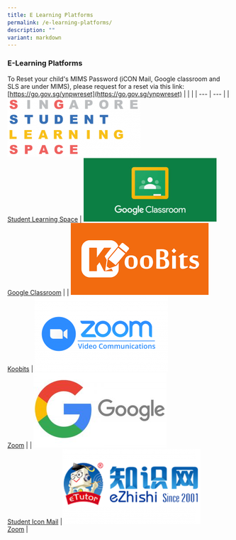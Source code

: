```yaml
---
title: E Learning Platforms
permalink: /e-learning-platforms/
description: ""
variant: markdown
---
```

### E-Learning Platforms

To Reset your child's MIMS Password (iCON Mail, Google classroom and SLS are under MIMS), please request for a reset via this link: [https://go.gov.sg/ynpwreset](https://go.gov.sg/ynpwreset)
| | |
| --- | --- |
| [![](/images/SLS-Logo-300x133.png)<br>Student Learning Space](/student-learning-space-sls/) | [![](/images/googleclassroom-300x143-1.jpg)<br>Google Classroom](https://classroom.google.com/) |
| [![](/images/koobits.png)<br> Koobits](https://www.koobits.com/) | [![](/images/Zoom-300x169.png)<br>Zoom](https://zoom.us/) |
| [![](/images/google-logo-300x169.jpg)<br>Student Icon Mail](https://workspace.google.com/dashboard) |[![](/images/ezhishi-300x169.png)<br>Zoom](https://www.ezhishi.net/Contents/![](/images/ezhishi-300x169.png)) |